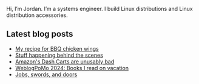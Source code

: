 Hi, I’m Jordan. I’m a systems engineer. I build Linux distributions and Linux distribution accessories.

## Latest blog posts

<!-- BLOG-POST-LIST:START -->
- [My recipe for BBQ chicken wings](https://jordemort.dev/blog/bbq-chicken-wings-recipe/)
- [Stuff happening behind the scenes](https://jordemort.dev/blog/stuff-happening-behind-the-scenes/)
- [Amazon&#39;s Dash Carts are unusably bad](https://jordemort.dev/blog/amazon-dash-carts-are-unusably-bad/)
- [WeblogPoMo 2024: Books I read on vacation](https://jordemort.dev/blog/weblogpomo-2024-01/)
- [Jobs, swords, and doors](https://jordemort.dev/blog/jobs-swords-and-doors/)
<!-- BLOG-POST-LIST:END -->
